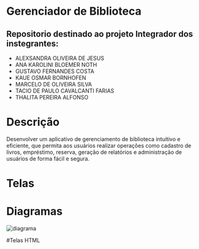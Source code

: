 # Gerenciador de Biblioteca 
## Repositorio destinado ao projeto Integrador dos instegrantes:

* ALEXSANDRA OLIVEIRA DE JESUS
* ANA KAROLINI BLOEMER NOTH
* GUSTAVO FERNANDES COSTA
* KAUE OSMAR BORNHOFEN
* MARCELO DE OLIVEIRA SILVA
* TACIO DE PAULO CAVALCANTI FARIAS
* THALITA PEREIRA ALFONSO 

# Descrição 

Desenvolver um aplicativo de gerenciamento de biblioteca intuitivo e eficiente, que permita aos usuários realizar operações como cadastro de livros, empréstimo, reserva, geração de relatórios e administração de usuários de forma fácil e segura.

# Telas

# Diagramas

![diagrama](imagem.png)



#Telas HTML 
